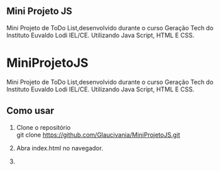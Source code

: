 ## Mini Projeto JS
Mini Projeto de ToDo List,desenvolvido durante o curso Geração Tech do Instituto Euvaldo Lodi IEL/CE. Utilizando Java Script, HTML E CSS.

# MiniProjetoJS

Mini Projeto de ToDo List,desenvolvido durante o curso Geração Tech do Instituto Euvaldo Lodi IEL/CE. Utilizando Java Script, HTML E CSS.

## Como usar

1. Clone o repositório  
git clone https://github.com/Glaucivania/MiniProjetoJS.git

2. Abra index.html no navegador.

3. 
